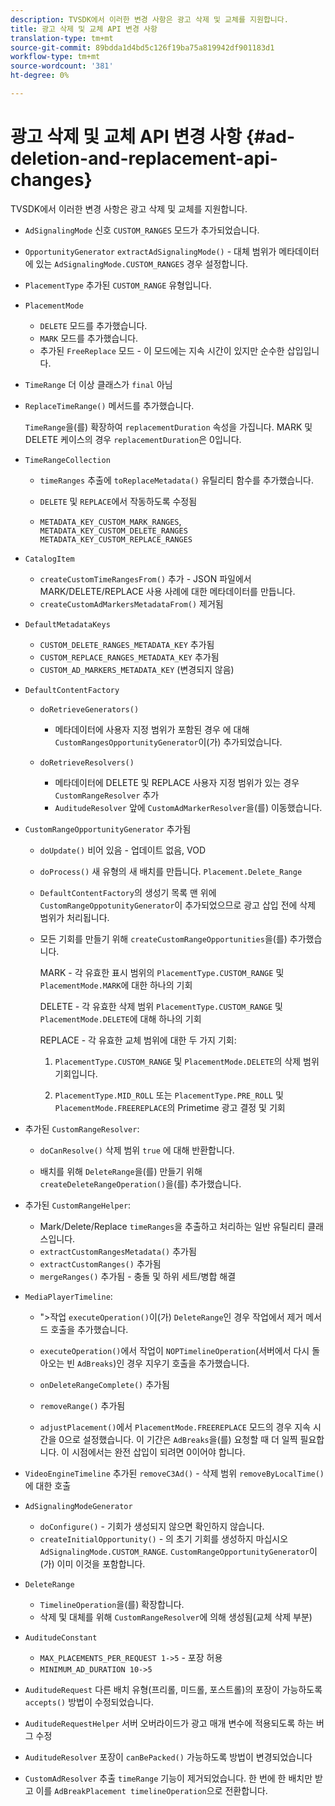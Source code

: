 ```yaml
---
description: TVSDK에서 이러한 변경 사항은 광고 삭제 및 교체를 지원합니다.
title: 광고 삭제 및 교체 API 변경 사항
translation-type: tm+mt
source-git-commit: 89bdda1d4bd5c126f19ba75a819942df901183d1
workflow-type: tm+mt
source-wordcount: '381'
ht-degree: 0%

---
```



# 광고 삭제 및 교체 API 변경 사항 {#ad-deletion-and-replacement-api-changes}

TVSDK에서 이러한 변경 사항은 광고 삭제 및 교체를 지원합니다.

* `AdSignalingMode` 신호  `CUSTOM_RANGES` 모드가 추가되었습니다.

* `OpportunityGenerator`  `extractAdSignalingMode()` - 대체 범위가 메타데이터에 있는  `AdSignalingMode.CUSTOM_RANGES` 경우 설정합니다.

* `PlacementType` 추가된  `CUSTOM_RANGE` 유형입니다.

* `PlacementMode`

   * `DELETE` 모드를 추가했습니다.
   * `MARK` 모드를 추가했습니다.
   * 추가된 `FreeReplace` 모드 - 이 모드에는 지속 시간이 있지만 순수한 삽입입니다.

* `TimeRange` 더 이상 클래스가  `final` 아님

* `ReplaceTimeRange()` 메서드를 추가했습니다.

   `TimeRange`을(를) 확장하여 `replacementDuration` 속성을 가집니다. MARK 및 DELETE 케이스의 경우 `replacementDuration`은 0입니다.

* `TimeRangeCollection`

   * `timeRanges` 추출에 `toReplaceMetadata()` 유틸리티 함수를 추가했습니다.

   * `DELETE` 및 `REPLACE`에서 작동하도록 수정됨

   * `METADATA_KEY_CUSTOM_MARK_RANGES`,  `METADATA_KEY_CUSTOM_DELETE_RANGES`  `METADATA_KEY_CUSTOM_REPLACE_RANGES`

* `CatalogItem`

   * `createCustomTimeRangesFrom()` 추가 - JSON 파일에서 MARK/DELETE/REPLACE 사용 사례에 대한 메타데이터를 만듭니다.
   * `createCustomAdMarkersMetadataFrom()` 제거됨

* `DefaultMetadataKeys`

   * `CUSTOM_DELETE_RANGES_METADATA_KEY` 추가됨
   * `CUSTOM_REPLACE_RANGES_METADATA_KEY` 추가됨
   * `CUSTOM_AD_MARKERS_METADATA_KEY` (변경되지 않음)

* `DefaultContentFactory`

   * `doRetrieveGenerators()`

      * 메타데이터에 사용자 지정 범위가 포함된 경우 에 대해 `CustomRangesOpportunityGenerator`이(가) 추가되었습니다.
   * `doRetrieveResolvers()`

      * 메타데이터에 DELETE 및 REPLACE 사용자 지정 범위가 있는 경우 `CustomRangeResolver` 추가
      * `AuditudeResolver` 앞에 `CustomAdMarkerResolver`을(를) 이동했습니다.


* `CustomRangeOpportunityGenerator` 추가됨

   * `doUpdate()` 비어 있음 - 업데이트 없음, VOD
   * `doProcess()` 새 유형의 새 배치를 만듭니다.  `Placement.Delete_Range`

   * `DefaultContentFactory`의 생성기 목록 맨 위에 `CustomRangeOppotunityGenerator`이 추가되었으므로 광고 삽입 전에 삭제 범위가 처리됩니다.

   * 모든 기회를 만들기 위해 `createCustomRangeOpportunities`을(를) 추가했습니다.

      MARK - 각 유효한 표시 범위의 `PlacementType.CUSTOM_RANGE` 및 `PlacementMode.MARK`에 대한 하나의 기회

      DELETE - 각 유효한 삭제 범위 `PlacementType.CUSTOM_RANGE` 및 `PlacementMode.DELETE`에 대해 하나의 기회

      REPLACE - 각 유효한 교체 범위에 대한 두 가지 기회:

      1. `PlacementType.CUSTOM_RANGE` 및 `PlacementMode.DELETE`의 삭제 범위 기회입니다.

      1. `PlacementType.MID_ROLL` 또는 `PlacementType.PRE_ROLL` 및 `PlacementMode.FREEREPLACE`의 Primetime 광고 결정 및 기회

* 추가된 `CustomRangeResolver`:

   * `doCanResolve()` 삭제 범위 `true` 에 대해 반환합니다.

   * 배치를 위해 `DeleteRange`을(를) 만들기 위해 `createDeleteRangeOperation()`을(를) 추가했습니다.

* 추가된 `CustomRangeHelper`:

   * Mark/Delete/Replace `timeRanges`을 추출하고 처리하는 일반 유틸리티 클래스입니다.
   * `extractCustomRangesMetadata()` 추가됨
   * `extractCustomRanges()` 추가됨
   * `mergeRanges()` 추가됨 - 충돌 및 하위 세트/병합 해결

* `MediaPlayerTimeline`:

   * &quot;>작업 `executeOperation()`이(가) `DeleteRange`인 경우 작업에서 제거 메서드 호출을 추가했습니다.

   * `executeOperation()`에서 작업이 `NOPTimelineOperation`(서버에서 다시 돌아오는 빈 `AdBreaks`)인 경우 지우기 호출을 추가했습니다.

   * `onDeleteRangeComplete()` 추가됨
   * `removeRange()` 추가됨
   * `adjustPlacement()`에서 `PlacementMode.FREEREPLACE` 모드의 경우 지속 시간을 0으로 설정했습니다. 이 기간은 `AdBreaks`을(를) 요청할 때 더 일찍 필요합니다. 이 시점에서는 완전 삽입이 되려면 0이어야 합니다.

* `VideoEngineTimeline` 추가된  `removeC3Ad()` - 삭제 범위 `removeByLocalTime()` 에 대한 호출

* `AdSignalingModeGenerator`

   * `doConfigure()` - 기회가 생성되지 않으면 확인하지 않습니다.
   * `createInitialOpportunity()` - 의 초기 기회를 생성하지 마십시오 `AdSignalingMode.CUSTOM_RANGE`. `CustomRangeOpportunityGenerator`이(가) 이미 이것을 포함합니다.

* `DeleteRange`

   * `TimelineOperation`을(를) 확장합니다.
   * 삭제 및 대체를 위해 `CustomRangeResolver`에 의해 생성됨(교체 삭제 부분)

* `AuditudeConstant`

   * `MAX_PLACEMENTS_PER_REQUEST 1->5` - 포장 허용
   * `MINIMUM_AD_DURATION 10->5`

* `AuditudeRequest` 다른 배치 유형(프리롤, 미드롤, 포스트롤)의 포장이 가능하도록  `accepts()` 방법이 수정되었습니다.

* `AuditudeRequestHelper` 서버 오버라이드가 광고 매개 변수에 적용되도록 하는 버그 수정

* `AuditudeResolver` 포장이  `canBePacked()` 가능하도록 방법이 변경되었습니다

* `CustomAdResolver` 추출  `timeRange` 기능이 제거되었습니다. 한 번에 한 배치만 받고 이를 `AdBreakPlacement timelineOperation`으로 전환합니다.


